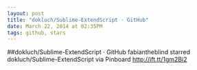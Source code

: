 ```yaml
---
layout: post
title: "dokluch/Sublime-ExtendScript · GitHub"
date: March 22, 2014 at 02:35PM
tags: github, stars
---
```

##dokluch/Sublime-ExtendScript · GitHub
fabiantheblind starred dokluch/Sublime-ExtendScript
via Pinboard http://ift.tt/1gm2Bi2 
